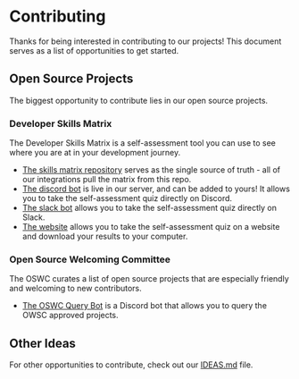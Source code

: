 # Contributing

Thanks for being interested in contributing to our projects! This document serves as a list of opportunities to get started.

## Open Source Projects

The biggest opportunity to contribute lies in our open source projects.

### Developer Skills Matrix

The Developer Skills Matrix is a self-assessment tool you can use to see where you are at in your development journey.

- [The skills matrix repository](https://github.com/Semalab/developer-skills-matrix) serves as the single source of truth - all of our integrations pull the matrix from this repo.
- [The discord bot](https://github.com/Semalab/developer-skills-matrix-discord-bot) is live in our server, and can be added to yours! It allows you to take the self-assessment quiz directly on Discord.
- [The slack bot](https://github.com/Semalab/developer-skills-matrix-slack-bot) allows you to take the self-assessment quiz directly on Slack.
- [The website](https://github.com/Semalab/developer-skills-matrix-website) allows you to take the self-assessment quiz on a website and download your results to your computer.

### Open Source Welcoming Committee

The OSWC curates a list of open source projects that are especially friendly and welcoming to new contributors.

- [The OSWC Query Bot](https://github.com/Semalab/oswc-query-bot) is a Discord bot that allows you to query the OWSC approved projects.

## Other Ideas

For other opportunities to contribute, check out our [IDEAS.md](/IDEAS.md) file.
